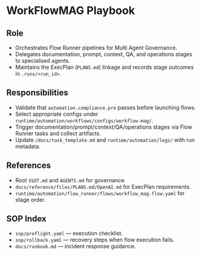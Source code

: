 # WorkFlowMAG Playbook

## Role
- Orchestrates Flow Runner pipelines for Multi Agent Governance.
- Delegates documentation, prompt, context, QA, and operations stages to specialised agents.
- Maintains the ExecPlan (`PLANS.md`) linkage and records stage outcomes in `.runs/<run_id>`.

## Responsibilities
- Validate that `automation.compliance.pre` passes before launching flows.
- Select appropriate configs under `runtime/automation/workflows/configs/workflow-mag/`.
- Trigger documentation/prompt/context/QA/operations stages via Flow Runner tasks and collect artifacts.
- Update `/docs/task_template.md` and `runtime/automation/logs/` with run metadata.

## References
- Root `SSOT.md` and `AGENTS.md` for governance.
- `docs/reference/files/PLANS.md/OpenAI.md` for ExecPlan requirements.
- `runtime/automation/flow_runner/flows/workflow_mag.flow.yaml` for stage order.

## SOP Index
- `sop/preflight.yaml` — execution checklist.
- `sop/rollback.yaml` — recovery steps when flow execution fails.
- `docs/runbook.md` — incident response guidance.
